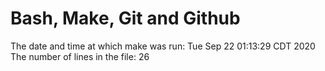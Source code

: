 # Bash, Make, Git and Github
The date and time at which make was run:
Tue Sep 22 01:13:29 CDT 2020
The number of lines in the file: 
26
